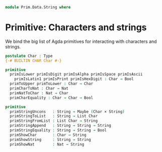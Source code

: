 <!--
```agda
open import 1Lab.Type

open import Data.List.Base

open import Prim.Data.Maybe
open import Prim.Literals
```
-->

```agda
module Prim.Data.String where
```

# Primitive: Characters and strings

We bind the big list of Agda primitives for interacting with characters
and strings.

```agda
postulate Char : Type
{-# BUILTIN CHAR Char #-}

primitive
  primIsLower primIsDigit primIsAlpha primIsSpace primIsAscii
    primIsLatin1 primIsPrint primIsHexDigit : Char → Bool
  primToUpper primToLower : Char → Char
  primCharToNat : Char → Nat
  primNatToChar : Nat → Char
  primCharEquality : Char → Char → Bool

primitive
  primStringUncons   : String → Maybe (Char × String)
  primStringToList   : String → List Char
  primStringFromList : List Char → String
  primStringAppend   : String → String → String
  primStringEquality : String → String → Bool
  primShowChar       : Char → String
  primShowString     : String → String
  primShowNat        : Nat → String
```
